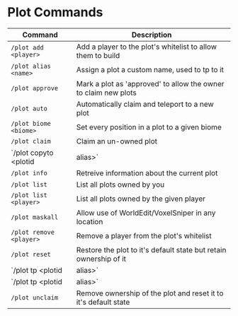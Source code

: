# Plot Commands
| Command | Description |
|---|---|
|`/plot add <player>`|Add a player to the plot's whitelist to allow them to build|
|`/plot alias <name>`|Assign a plot a custom name, used to tp to it|
|`/plot approve`|Mark a plot as 'approved' to allow the owner to claim new plots|
|`/plot auto`|Automatically claim and teleport to a new plot|
|`/plot biome <biome>`|Set every position in a plot to a given biome|
|`/plot claim`|Claim an un-owned plot|
|`/plot copyto <plotid | alias>`|Copy the current plot to another (user must be whitelisted on the source and own the target)|
|`/plot info`|Retreive information about the current plot|
|`/plot list`|List all plots owned by you|
|`/plot list <player>`|List all plots owned by the given player|
|`/plot maskall`|Allow use of WorldEdit/VoxelSniper in any location|
|`/plot remove <player>`|Remove a player from the plot's whitelist|
|`/plot reset`|Restore the plot to it's default state but retain ownership of it|
|`/plot tp <plotid | alias>`|Teleport to the given plot by id or alias within the current world|
|`/plot tp <world> <plotid | alias>`|Teleport to the given plot by id or alias within the given world|
|`/plot unclaim`|Remove ownership of the plot and reset it to it's default state|

